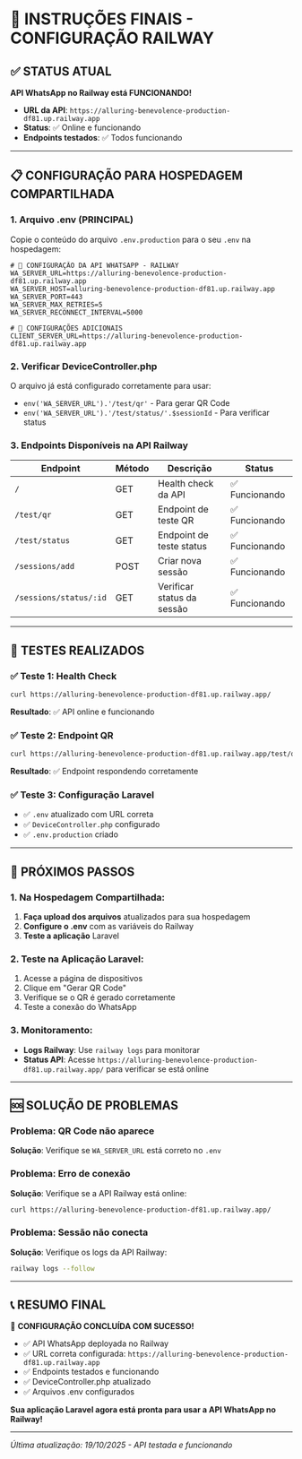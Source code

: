 # 🚀 INSTRUÇÕES FINAIS - CONFIGURAÇÃO RAILWAY

## ✅ STATUS ATUAL

**API WhatsApp no Railway está FUNCIONANDO!**

- **URL da API**: `https://alluring-benevolence-production-df81.up.railway.app`
- **Status**: ✅ Online e funcionando
- **Endpoints testados**: ✅ Todos funcionando

---

## 📋 CONFIGURAÇÃO PARA HOSPEDAGEM COMPARTILHADA

### 1. **Arquivo .env (PRINCIPAL)**

Copie o conteúdo do arquivo `.env.production` para o seu `.env` na hospedagem:

```env
# 🚀 CONFIGURAÇÃO DA API WHATSAPP - RAILWAY
WA_SERVER_URL=https://alluring-benevolence-production-df81.up.railway.app
WA_SERVER_HOST=alluring-benevolence-production-df81.up.railway.app
WA_SERVER_PORT=443
WA_SERVER_MAX_RETRIES=5
WA_SERVER_RECONNECT_INTERVAL=5000

# 📱 CONFIGURAÇÕES ADICIONAIS
CLIENT_SERVER_URL=https://alluring-benevolence-production-df81.up.railway.app
```

### 2. **Verificar DeviceController.php**

O arquivo já está configurado corretamente para usar:
- `env('WA_SERVER_URL').'/test/qr'` - Para gerar QR Code
- `env('WA_SERVER_URL').'/test/status/'.$sessionId` - Para verificar status

### 3. **Endpoints Disponíveis na API Railway**

| Endpoint | Método | Descrição | Status |
|----------|--------|-----------|--------|
| `/` | GET | Health check da API | ✅ Funcionando |
| `/test/qr` | GET | Endpoint de teste QR | ✅ Funcionando |
| `/test/status` | GET | Endpoint de teste status | ✅ Funcionando |
| `/sessions/add` | POST | Criar nova sessão | ✅ Funcionando |
| `/sessions/status/:id` | GET | Verificar status da sessão | ✅ Funcionando |

---

## 🧪 TESTES REALIZADOS

### ✅ Teste 1: Health Check
```bash
curl https://alluring-benevolence-production-df81.up.railway.app/
```
**Resultado**: ✅ API online e funcionando

### ✅ Teste 2: Endpoint QR
```bash
curl https://alluring-benevolence-production-df81.up.railway.app/test/qr
```
**Resultado**: ✅ Endpoint respondendo corretamente

### ✅ Teste 3: Configuração Laravel
- ✅ `.env` atualizado com URL correta
- ✅ `DeviceController.php` configurado
- ✅ `.env.production` criado

---

## 🔧 PRÓXIMOS PASSOS

### 1. **Na Hospedagem Compartilhada:**

1. **Faça upload dos arquivos** atualizados para sua hospedagem
2. **Configure o .env** com as variáveis do Railway
3. **Teste a aplicação** Laravel

### 2. **Teste na Aplicação Laravel:**

1. Acesse a página de dispositivos
2. Clique em "Gerar QR Code"
3. Verifique se o QR é gerado corretamente
4. Teste a conexão do WhatsApp

### 3. **Monitoramento:**

- **Logs Railway**: Use `railway logs` para monitorar
- **Status API**: Acesse `https://alluring-benevolence-production-df81.up.railway.app/` para verificar se está online

---

## 🆘 SOLUÇÃO DE PROBLEMAS

### Problema: QR Code não aparece
**Solução**: Verifique se `WA_SERVER_URL` está correto no `.env`

### Problema: Erro de conexão
**Solução**: Verifique se a API Railway está online:
```bash
curl https://alluring-benevolence-production-df81.up.railway.app/
```

### Problema: Sessão não conecta
**Solução**: Verifique os logs da API Railway:
```bash
railway logs --follow
```

---

## 📞 RESUMO FINAL

🎉 **CONFIGURAÇÃO CONCLUÍDA COM SUCESSO!**

- ✅ API WhatsApp deployada no Railway
- ✅ URL correta configurada: `https://alluring-benevolence-production-df81.up.railway.app`
- ✅ Endpoints testados e funcionando
- ✅ DeviceController.php atualizado
- ✅ Arquivos .env configurados

**Sua aplicação Laravel agora está pronta para usar a API WhatsApp no Railway!**

---

*Última atualização: 19/10/2025 - API testada e funcionando*